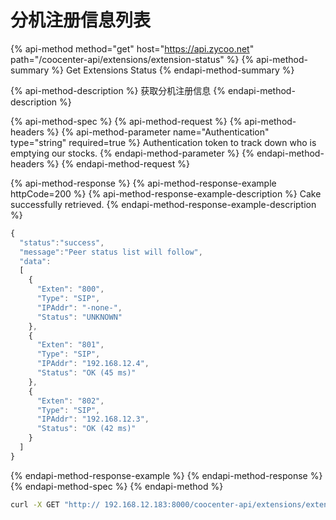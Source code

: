 # 分机注册信息列表

{% api-method method="get" host="https://api.zycoo.net" path="/coocenter-api/extensions/extension-status" %}
{% api-method-summary %}
Get Extensions Status
{% endapi-method-summary %}

{% api-method-description %}
获取分机注册信息
{% endapi-method-description %}

{% api-method-spec %}
{% api-method-request %}
{% api-method-headers %}
{% api-method-parameter name="Authentication" type="string" required=true %}
Authentication token to track down who is emptying our stocks.
{% endapi-method-parameter %}
{% endapi-method-headers %}
{% endapi-method-request %}

{% api-method-response %}
{% api-method-response-example httpCode=200 %}
{% api-method-response-example-description %}
Cake successfully retrieved.
{% endapi-method-response-example-description %}

```javascript
{
  "status":"success",
  "message":"Peer status list will follow",
  "data":
  [
    {
      "Exten": "800",
      "Type": "SIP",
      "IPAddr": "-none-",
      "Status": "UNKNOWN"
    },
    {
      "Exten": "801",
      "Type": "SIP",
      "IPAddr": "192.168.12.4",
      "Status": "OK (45 ms)"
    },
    {
      "Exten": "802",
      "Type": "SIP",
      "IPAddr": "192.168.12.3",
      "Status": "OK (42 ms)"
    }
  ]
}
```
{% endapi-method-response-example %}
{% endapi-method-response %}
{% endapi-method-spec %}
{% endapi-method %}

```bash
curl -X GET "http:// 192.168.12.183:8000/coocenter-api/extensions/extension-status" -H "accept: application/json"
```

